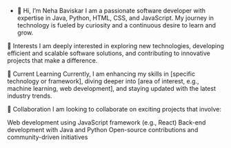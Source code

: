 - 👋 Hi, I’m Neha Baviskar
I am a passionate software developer with expertise in Java, Python, HTML, CSS, and JavaScript. My journey in technology is fueled by curiosity and a continuous desire to learn and grow.

👀 Interests
I am deeply interested in exploring new technologies, developing efficient and scalable software solutions, and contributing to innovative projects that make a difference.

🌱 Current Learning
Currently, I am enhancing my skills in [specific technology or framework], diving deeper into [area of interest, e.g., machine learning, web development], and staying updated with the latest industry trends.

💞️ Collaboration
I am looking to collaborate on exciting projects that involve:

Web development using JavaScript framework (e.g., React)
Back-end development with Java and Python
Open-source contributions and community-driven initiatives
